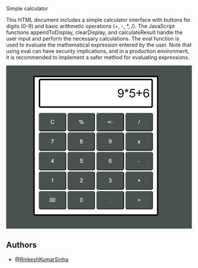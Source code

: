 Simple calculator

This HTML document includes a simple calculator interface with buttons for digits (0-9) and basic arithmetic operations (+, -, *, /). The JavaScript functions appendToDisplay, clearDisplay, and calculateResult handle the user input and perform the necessary calculations. The eval function is used to evaluate the mathematical expression entered by the user. Note that using eval can have security implications, and in a production environment, it is recommended to implement a safer method for evaluating expressions.

![App Screenshot](https://raw.githubusercontent.com/RinkeshKumarSinha/Calcy/main/ss.PNG?token=GHSAT0AAAAAACJPKUCGCGFKW3FU5NZL7CN6ZLLDANQ)


## Authors



- [@RinkeshKumarSinha](https://github.com/RinkeshKumarSinha)

